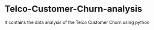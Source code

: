 # Telco-Customer-Churn-analysis
It contains the data analysis of the Telco Customer Churn using python
